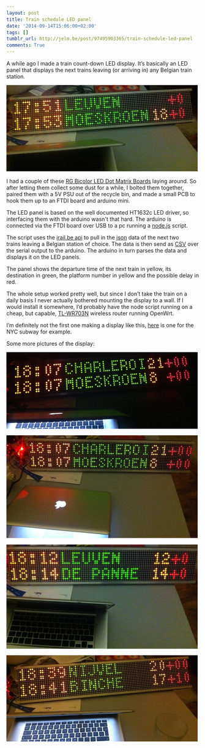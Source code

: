 ```yaml
---
layout: post
title: Train schedule LED panel
date: '2014-09-14T15:06:00+02:00'
tags: []
tumblr_url: http://jelm.be/post/97495903365/train-schedule-led-panel
comments: True
---
```

A while ago I made a train count-down LED display. It’s basically an LED panel that displays the next trains leaving (or arriving in) any Belgian train station.

![Led Panel 1](/images/2014-09-14-train-schedule-led-panel-1.jpg)
<!--more-->

I had a couple of these [RG Bicolor LED Dot Matrix Boards](http://www.sureelectronics.net/goods.php?id=1122) laying around. So after letting them collect some dust for a while, I bolted them together, paired them with a 5V PSU out of the recycle bin, and made a small PCB to hook them up to an FTDI board and arduino mini.

The LED panel is based on the well documented HT1632c LED driver, so interfacing them with the arduino wasn't that hard. The arduino is connected via the FTDI board over USB to a pc running a [node.js](http://nodejs.org/) script.

The script uses the [irail.be api](http://project.irail.be/wiki/API/APIv1) to pull in the [json](http://en.wikipedia.org/wiki/JSON) data of the next two trains leaving a Belgian station of choice. The data is then send as [CSV](http://en.wikipedia.org/wiki/Comma-separated_values) over the serial output to the arduino. The arduino in turn parses the data and displays it on the LED panels.

The panel shows the departure time of the next train in yellow, its destination in green, the platform number in yellow and the possible delay in red.

The whole setup worked pretty well, but since I don’t take the train on a daily basis I never actually bothered mounting the display to a wall. If I would install it somewhere, I’d probably have the node script running on a cheap, but capable, [TL-WR703N](http://wiki.openwrt.org/toh/tp-link/tl-wr703n) wireless router running OpenWrt.

I’m definitely not the first one making a display like this, [here](https://trmm.net/MTA_Countdown_Clock) is one for the NYC subway for example.

Some more pictures of the display:

![Led Panel 2](/images/2014-09-14-train-schedule-led-panel-2.jpg)

![Led Panel 3](/images/2014-09-14-train-schedule-led-panel-3.jpg)

![Led Panel 4](/images/2014-09-14-train-schedule-led-panel-4.jpg)

![Led Panel 5](/images/2014-09-14-train-schedule-led-panel-5.jpg)